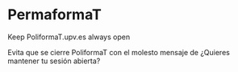 # PermaformaT
Keep PoliformaT.upv.es always open

Evita que se cierre PoliformaT con el molesto mensaje de ¿Quieres mantener tu sesión abierta? 

